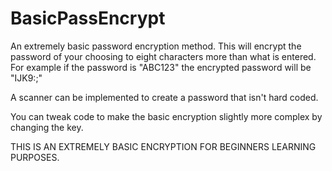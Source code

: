 # BasicPassEncrypt
An extremely basic password encryption method.
This will encrypt the password of your choosing to eight characters more than what is entered. 
For example if the password is "ABC123" the encrypted password will be "IJK9:;"

A scanner can be implemented to create a password that isn't hard coded. 

You can tweak code to make the basic encryption slightly more complex by changing the key.

THIS IS AN EXTREMELY BASIC ENCRYPTION FOR BEGINNERS LEARNING PURPOSES.
